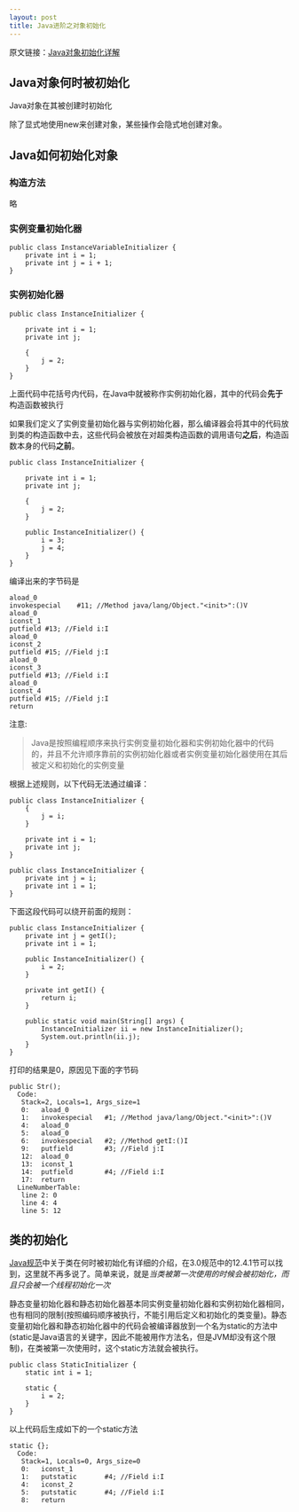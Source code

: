 ```yaml
---
layout: post
title: Java进阶之对象初始化
---
```

原文链接：[Java对象初始化详解](http://blog.jobbole.com/23939/)

## Java对象何时被初始化
Java对象在其被创建时初始化

除了显式地使用new来创建对象，某些操作会隐式地创建对象。

<!--
初始化必须发生在装载、连接以后，java虚拟机一般会在每个类或接口主动使用时才会对类型进行初始
化。下面六中情形符合主动使用的要求：
1.当创建某个类的新实例时。注：包括创建的所有方式，如new、反射、克隆以及反序列化等
2.当调用某个类的静态方法时
3.当使用某个类或接口的静态字段，或对该静态非常量字段进行赋值时。注意：用final修饰的静态
字段除外，因为在编译阶段时，它就被替换成一个常量表达式
4.调用java API中的某些反射方法时，比如类Class中的方法或java.lang.reflect包中的方法
5.初始化某个类的子类时（某个类初始化时，要求它的超类已经被初始化了）
6.虚拟机启动时，包含有main方法的类


补充： 创建类的新实例的方式主要有四种：
1.明确使用new操作符
2.调用Class或Constructor对象的newInstance()方法
3.调用现有对象的clone()方法
4.通过java.io.ObjectInputStream类的getObject()方法反序列化﻿
-->

## Java如何初始化对象

### 构造方法
略

### 实例变量初始化器

	public class InstanceVariableInitializer {
	    private int i = 1;
	    private int j = i + 1;
	}

### 实例初始化器

	public class InstanceInitializer {
	 
	    private int i = 1;
	    private int j;
	 
	    {
	        j = 2;
	    }
	}
上面代码中花括号内代码，在Java中就被称作实例初始化器，其中的代码会**先于**构造函数被执行

如果我们定义了实例变量初始化器与实例初始化器，那么编译器会将其中的代码放到类的构造函数中去，这些代码会被放在对超类构造函数的调用语句**之后**，构造函数本身的代码**之前**。

	public class InstanceInitializer {
	 
	    private int i = 1;
	    private int j;
	 
	    {
	        j = 2;
	    }
	 
	    public InstanceInitializer() {
	        i = 3;
	        j = 4;
	    }
	}
编译出来的字节码是

	aload_0
	invokespecial    #11; //Method java/lang/Object."<init>":()V
	aload_0
	iconst_1
	putfield #13; //Field i:I
	aload_0
	iconst_2
	putfield #15; //Field j:I
	aload_0
	iconst_3
	putfield #13; //Field i:I
	aload_0
	iconst_4
	putfield #15; //Field j:I
	return

注意:
>Java是按照编程顺序来执行实例变量初始化器和实例初始化器中的代码的，并且不允许顺序靠前的实例初始化器或者实例变量初始化器使用在其后被定义和初始化的实例变量

根据上述规则，以下代码无法通过编译：

	public class InstanceInitializer {
	    {
	        j = i;
	    }
	 
	    private int i = 1;
	    private int j;
	}
	 
	public class InstanceInitializer {
	    private int j = i;
	    private int i = 1;
	}
下面这段代码可以绕开前面的规则：

	public class InstanceInitializer {
	    private int j = getI();
	    private int i = 1;
	 
	    public InstanceInitializer() {
	        i = 2;
	    }
	 
	    private int getI() {
	        return i;
	    }
	 
	    public static void main(String[] args) {
	        InstanceInitializer ii = new InstanceInitializer();
	        System.out.println(ii.j);
	    }
	}
打印的结果是0，原因见下面的字节码

	public Str();
	  Code:
	   Stack=2, Locals=1, Args_size=1
	   0:   aload_0
	   1:   invokespecial   #1; //Method java/lang/Object."<init>":()V
	   4:   aload_0
	   5:   aload_0
	   6:   invokespecial   #2; //Method getI:()I
	   9:   putfield        #3; //Field j:I
	   12:  aload_0
	   13:  iconst_1
	   14:  putfield        #4; //Field i:I
	   17:  return
	  LineNumberTable:
	   line 2: 0
	   line 4: 4
	   line 5: 12

## 类的初始化
[Java规范](http://docs.oracle.com/javase/specs/jvms/se7/jvms7.pdf)中关于类在何时被初始化有详细的介绍，在3.0规范中的12.4.1节可以找到，这里就不再多说了。简单来说，就是*当类被第一次使用的时候会被初始化，而且只会被一个线程初始化一次*

静态变量初始化器和静态初始化器基本同实例变量初始化器和实例初始化器相同，也有相同的限制(按照编码顺序被执行，不能引用后定义和初始化的类变量)。静态变量初始化器和静态初始化器中的代码会被编译器放到一个名为static的方法中(static是Java语言的关键字，因此不能被用作方法名，但是JVM却没有这个限制)，在类被第一次使用时，这个static方法就会被执行。

	public class StaticInitializer {
	    static int i = 1;
	 
	    static {
	        i = 2;
	    }
	}
以上代码后生成如下的一个static方法

	static {};
	  Code:
	   Stack=1, Locals=0, Args_size=0
	   0:   iconst_1
	   1:   putstatic       #4; //Field i:I
	   4:   iconst_2
	   5:   putstatic       #4; //Field i:I
	   8:   return